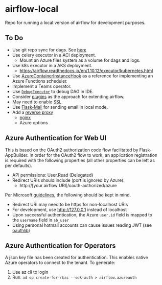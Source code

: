 # airflow-local
Repo for running a local version of airflow for development purposes.

## To Do

- Use git repo sync for dags. 
See [here](https://docs.bitnami.com/azure-templates/infrastructure/apache-airflow/configuration/sync-dags/)
- Use celery executor in a ACI deployment.
    - Mount an Azure files system as a volume for dags and logs.
- Use k8s executor in a AKS deployment.
    - https://airflow.readthedocs.io/en/1.10.12/executor/kubernetes.html
- Use 
[AzureContainerInstanceHook](https://github.com/apache/airflow/blob/v1-10-stable/airflow/contrib/hooks/azure_container_instance_hook.py)
as a reference for implementing an Azure Functions scheduler.
- Implement a Teams operator.
- Use [`DebugExecutor`](https://airflow.readthedocs.io/en/1.10.12/executor/debug.html) to debug DAG in IDE.
- Consider [plugins](https://airflow.readthedocs.io/en/1.10.12/plugins.html)
as the approach for extending airflow.
- May need to enable [SSL](https://airflow.readthedocs.io/en/1.10.12/security.html#ssl).
- Use [Flask-Mail](https://pypi.org/project/Flask-Mail/) for sending email
in local mode.
- Add a [reverse proxy](https://www.cloudflare.com/learning/cdn/glossary/reverse-proxy/)
    - [nginx](https://www.nginx.com/)
    - Azure options

## Azure Authentication for Web UI
This is based on the OAuth2 authorization code flow facilitated by 
Flask-AppBuilder. In order for the OAuth2 flow to work, an application
registration is required with the following properties (all other properties
can be left as per defaults).

- API permissions: User.Read (Delegated)
- Redirect URIs should include (port is ignored by Azure):
    - http://[your airflow URI]/oauth-authorized/azure

Per Microsoft [guidelines](https://docs.microsoft.com/en-us/azure/active-directory/develop/v2-oauth2-auth-code-flow), 
the following should be kept in mind.

- Redirect URI may need to be https for non-localhost URIs
- For development, use http://127.0.0.1 instead of localhost
- Upon successful authentication, the Azure `user.id` field is mapped to 
the `username` field in `ab_user`
- Using personal hotmail accounts can cause issues reading JWT (see [oauthlib](https://github.com/oauthlib/oauthlib/blob/v2.1.0/oauthlib/oauth2/rfc6749/clients/web_application.py#L17))

## Azure Authentication for Operators
A json key file has been created for authentication. This enables native
Azure operators to connect to the tenant. To generate:

1. Use az cli to login
2. Run: `ad sp create-for-rbac --sdk-auth > airflow.azureauth`
